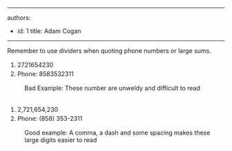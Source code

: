 

---
authors:
  - id: 1
    title: Adam Cogan
---




<span class='intro'> Remember to use dividers when quoting phone numbers or large sums.<br> </span>

<div><ol><li><span style="line-height&#58;1.5em;">​2721654230</span><br></li><li><span style="line-height&#58;1.5em;">Phone&#58; 8583532311</span><br></li></ol></div><dd class="ssw15-rteElement-FigureBad">Bad Example&#58; These number are unweldy and difficult to read</dd><div><br></div><div><ol><li><span style="line-height&#58;1.5em;">2,721,654,230​</span><br></li><li><span style="line-height&#58;1.5em;">Phone&#58; (858) 353-2311</span><br></li></ol></div><dd class="ssw15-rteElement-FigureGood">Good example&#58; A comma, a dash and some spacing makes these large digits easier to read</dd>


